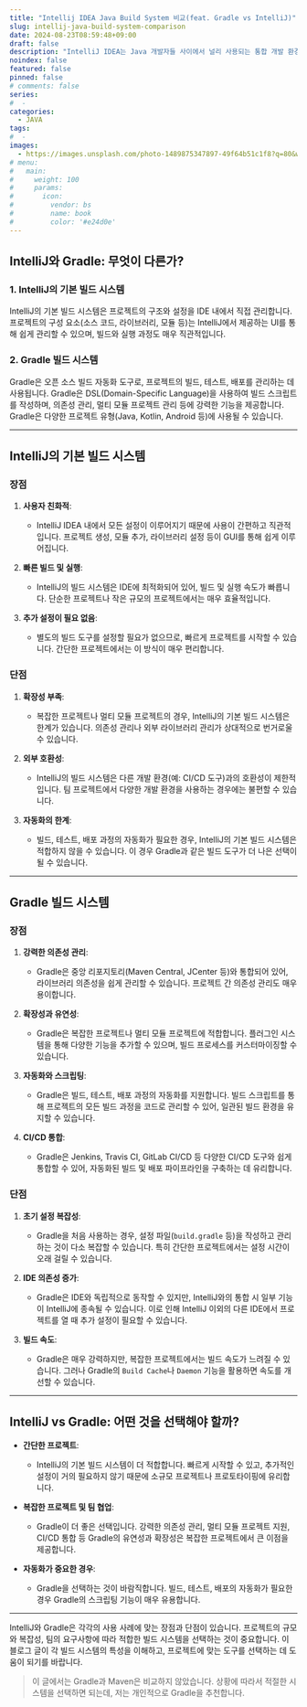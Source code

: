 ```yaml
---
title: "Intellij IDEA Java Build System 비교(feat. Gradle vs IntelliJ)"
slug: intellij-java-build-system-comparison
date: 2024-08-23T08:59:48+09:00
draft: false
description: "IntelliJ IDEA는 Java 개발자들 사이에서 널리 사용되는 통합 개발 환경(IDE)으로, 다양한 빌드 시스템을 지원합니다. 그중에서도 IntelliJ와 Gradle은 가장 많이 사용되는 두 가지 빌드 시스템입니다. 이 글에서는 IntelliJ의 기본 빌드 시스템과 Gradle 빌드 시스템의 차이점, 그리고 각 빌드 시스템의 장단점에 대해 알아보겠습니다."
noindex: false
featured: false
pinned: false
# comments: false
series:
#  - 
categories:
  - JAVA
tags:
#  - 
images:
  - https://images.unsplash.com/photo-1489875347897-49f64b51c1f8?q=80&w=2940&auto=format&fit=crop&ixlib=rb-4.0.3
# menu:
#   main:
#     weight: 100
#     params:
#       icon:
#         vendor: bs
#         name: book
#         color: '#e24d0e'
---
```


## **IntelliJ와 Gradle: 무엇이 다른가?**

### **1. IntelliJ의 기본 빌드 시스템**

IntelliJ의 기본 빌드 시스템은 프로젝트의 구조와 설정을 IDE 내에서 직접 관리합니다. 프로젝트의 구성 요소(소스 코드, 라이브러리, 모듈 등)는 IntelliJ에서 제공하는 UI를 통해 쉽게 관리할 수 있으며, 빌드와 실행 과정도 매우 직관적입니다.

### **2. Gradle 빌드 시스템**

Gradle은 오픈 소스 빌드 자동화 도구로, 프로젝트의 빌드, 테스트, 배포를 관리하는 데 사용됩니다. Gradle은 DSL(Domain-Specific Language)을 사용하여 빌드 스크립트를 작성하며, 의존성 관리, 멀티 모듈 프로젝트 관리 등에 강력한 기능을 제공합니다. Gradle은 다양한 프로젝트 유형(Java, Kotlin, Android 등)에 사용될 수 있습니다.

---

## **IntelliJ의 기본 빌드 시스템**

### **장점**
1. **사용자 친화적**:
   - IntelliJ IDEA 내에서 모든 설정이 이루어지기 때문에 사용이 간편하고 직관적입니다. 프로젝트 생성, 모듈 추가, 라이브러리 설정 등이 GUI를 통해 쉽게 이루어집니다.

2. **빠른 빌드 및 실행**:
   - IntelliJ의 빌드 시스템은 IDE에 최적화되어 있어, 빌드 및 실행 속도가 빠릅니다. 단순한 프로젝트나 작은 규모의 프로젝트에서는 매우 효율적입니다.

3. **추가 설정이 필요 없음**:
   - 별도의 빌드 도구를 설정할 필요가 없으므로, 빠르게 프로젝트를 시작할 수 있습니다. 간단한 프로젝트에서는 이 방식이 매우 편리합니다.

### **단점**
1. **확장성 부족**:
   - 복잡한 프로젝트나 멀티 모듈 프로젝트의 경우, IntelliJ의 기본 빌드 시스템은 한계가 있습니다. 의존성 관리나 외부 라이브러리 관리가 상대적으로 번거로울 수 있습니다.

2. **외부 호환성**:
   - IntelliJ의 빌드 시스템은 다른 개발 환경(예: CI/CD 도구)과의 호환성이 제한적입니다. 팀 프로젝트에서 다양한 개발 환경을 사용하는 경우에는 불편할 수 있습니다.

3. **자동화의 한계**:
   - 빌드, 테스트, 배포 과정의 자동화가 필요한 경우, IntelliJ의 기본 빌드 시스템은 적합하지 않을 수 있습니다. 이 경우 Gradle과 같은 빌드 도구가 더 나은 선택이 될 수 있습니다.

---

## **Gradle 빌드 시스템**

### **장점**
1. **강력한 의존성 관리**:
   - Gradle은 중앙 리포지토리(Maven Central, JCenter 등)와 통합되어 있어, 라이브러리 의존성을 쉽게 관리할 수 있습니다. 프로젝트 간 의존성 관리도 매우 용이합니다.

2. **확장성과 유연성**:
   - Gradle은 복잡한 프로젝트나 멀티 모듈 프로젝트에 적합합니다. 플러그인 시스템을 통해 다양한 기능을 추가할 수 있으며, 빌드 프로세스를 커스터마이징할 수 있습니다.

3. **자동화와 스크립팅**:
   - Gradle은 빌드, 테스트, 배포 과정의 자동화를 지원합니다. 빌드 스크립트를 통해 프로젝트의 모든 빌드 과정을 코드로 관리할 수 있어, 일관된 빌드 환경을 유지할 수 있습니다.

4. **CI/CD 통합**:
   - Gradle은 Jenkins, Travis CI, GitLab CI/CD 등 다양한 CI/CD 도구와 쉽게 통합할 수 있어, 자동화된 빌드 및 배포 파이프라인을 구축하는 데 유리합니다.

### **단점**
1. **초기 설정 복잡성**:
   - Gradle을 처음 사용하는 경우, 설정 파일(`build.gradle` 등)을 작성하고 관리하는 것이 다소 복잡할 수 있습니다. 특히 간단한 프로젝트에서는 설정 시간이 오래 걸릴 수 있습니다.

2. **IDE 의존성 증가**:
   - Gradle은 IDE와 독립적으로 동작할 수 있지만, IntelliJ와의 통합 시 일부 기능이 IntelliJ에 종속될 수 있습니다. 이로 인해 IntelliJ 이외의 다른 IDE에서 프로젝트를 열 때 추가 설정이 필요할 수 있습니다.

3. **빌드 속도**:
   - Gradle은 매우 강력하지만, 복잡한 프로젝트에서는 빌드 속도가 느려질 수 있습니다. 그러나 Gradle의 `Build Cache`나 `Daemon` 기능을 활용하면 속도를 개선할 수 있습니다.

---

## **IntelliJ vs Gradle: 어떤 것을 선택해야 할까?**

- **간단한 프로젝트**:
  - IntelliJ의 기본 빌드 시스템이 더 적합합니다. 빠르게 시작할 수 있고, 추가적인 설정이 거의 필요하지 않기 때문에 소규모 프로젝트나 프로토타이핑에 유리합니다.

- **복잡한 프로젝트 및 팀 협업**:
  - Gradle이 더 좋은 선택입니다. 강력한 의존성 관리, 멀티 모듈 프로젝트 지원, CI/CD 통합 등 Gradle의 유연성과 확장성은 복잡한 프로젝트에서 큰 이점을 제공합니다.

- **자동화가 중요한 경우**:
  - Gradle을 선택하는 것이 바람직합니다. 빌드, 테스트, 배포의 자동화가 필요한 경우 Gradle의 스크립팅 기능이 매우 유용합니다.

---

IntelliJ와 Gradle은 각각의 사용 사례에 맞는 장점과 단점이 있습니다. 프로젝트의 규모와 복잡성, 팀의 요구사항에 따라 적합한 빌드 시스템을 선택하는 것이 중요합니다. 이 블로그 글이 각 빌드 시스템의 특성을 이해하고, 프로젝트에 맞는 도구를 선택하는 데 도움이 되기를 바랍니다.

> 이 글에서는 Gradle과 Maven은 비교하지 않았습니다. 상황에 따라서 적절한 시스템을 선택하면 되는데, 저는 개인적으로 Gradle을 추천합니다.






